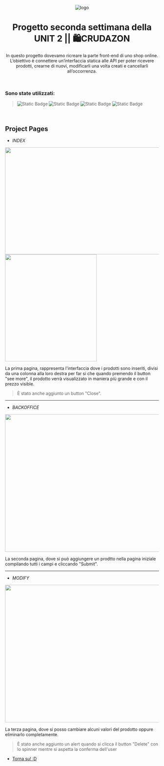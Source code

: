 
<div align="center">
  
![logo](https://github.com/Elekekic/EPICODE-REPO/assets/157897660/3937dfbc-c415-4e8b-b281-24ac7d152e9c)
</div>

<h1 align="center" > Progetto seconda settimana della UNIT 2 || 🛍️CRUDAZON  </h1>
<p align="center" > In questo progetto dovevamo ricreare la parte front-end di uno shop online. L’obiettivo è connettere un’interfaccia statica alle API per poter ricevere prodotti, crearne di nuovi, modificarli una volta creati e cancellarli all’occorrenza. 
 </p>

 <br> 
 
<h3> Sono state utilizzati: </h3>

> ![Static Badge](https://img.shields.io/badge/HTML-%23E34F26?style=for-the-badge&logo=html5&labelColor=black)    ![Static Badge](https://img.shields.io/badge/CSS-%231572B6?style=for-the-badge&logo=CSS3&labelColor=black)    ![Static Badge](https://img.shields.io/badge/Bootstrap-%237952B3?style=for-the-badge&logo=Bootstrap&labelColor=black)   ![Static Badge](https://img.shields.io/badge/Javascript-%23F7DF1E?style=for-the-badge&logo=Javascript&labelColor=black)


<br>

## Project Pages

- _INDEX_
<p float="left">
  <img src="https://github.com/Elekekic/EPICODE-REPO/assets/157897660/0e67a70c-46cf-4aa8-8279-7be830c4a3ec" width="700" height="350" />
  <img src="https://github.com/Elekekic/EPICODE-REPO/assets/157897660/2df2a5ff-e31a-474d-903b-ec154ee0769b" width="300" height="350" />
</p>

La prima pagina, rappresenta l'interfaccia dove i prodotti sono inseriti, divisi da una colonna alla loro destra per far si che quando premendo il button "see more", il prodotto verrà visualizzato in maniera più grande e con il prezzo visible.

 > È stato anche aggiunto un button "Close".

<hr>

- _BACKOFFICE_
<p float="left">
  <img src="https://github.com/Elekekic/EPICODE-REPO/assets/157897660/228a6fba-8468-4579-bf22-1bebe5cf0cc5" width="1000" height="450" />
</p>

La seconda pagina, dove si può aggiungere un prodtto nella pagina iniziale compilando tutti i campi e cliccando "Submit".

<hr>

- _MODIFY_
<p float="left">
  <img src="https://github.com/Elekekic/EPICODE-REPO/assets/157897660/80f3bae4-d00b-479c-84b0-4f1eab188e2f" width="1000" height="450" />
</p>

La terza pagina, dove si posso cambiare alcuni valori del prodotto oppure eliminarlo completamente. 

 > È stato anche aggiunto un alert quando si clicca il button "Delete" con lo spinner mentre si aspetta la conferma dell'user

- [Torna su! :D](##ProjectPages)


